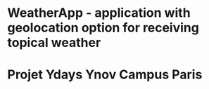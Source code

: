# WeatherApp - application with geolocation option for receiving topical weather 
# Projet Ydays Ynov Campus Paris
 
